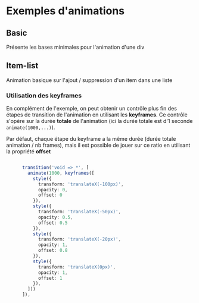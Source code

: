 # Exemples d'animations

## Basic

Présente les bases minimales pour l'animation d'une div

## Item-list

Animation basique sur l'ajout / suppression d'un item dans une liste

### Utilisation des keyframes

En complément de l'exemple, on peut obtenir un contrôle plus fin des étapes de transition de l'animation en utilisant les **keyframes**. Ce contrôle s'opère sur la durée **totale** de l'animation (ici la durée totale est d'1 seconde ````animate(1000,...)````).

Par défaut, chaque étape du keyframe a la même durée (durée totale animation / nb frames), mais il est possible de jouer sur ce ratio en utilisant la propriété **offset**

````typescript

      transition('void => *', [
        animate(1000, keyframes([
          style({
            transform: 'translateX(-100px)',
            opacity: 0,
            offset: 0
          }),
          style({
            transform: 'translateX(-50px)',
            opacity: 0.5,
            offset: 0.5
          }),
          style({
            transform: 'translateX(-20px)',
            opacity: 1,
            offset: 0.8
          }),
          style({
            transform: 'translateX(0px)',
            opacity: 1,
            offset: 1
          }),
        ]))
      ]),
````
